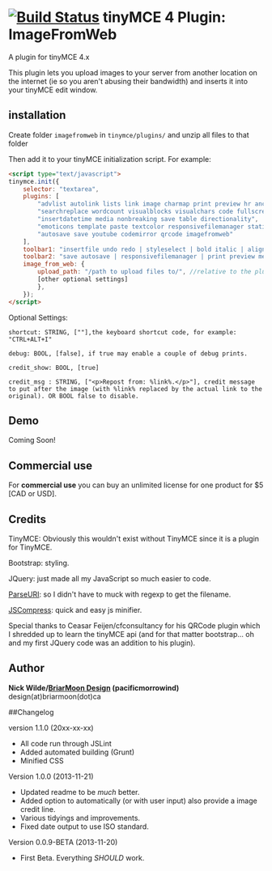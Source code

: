 [![Build Status](https://travis-ci.org/PacificMorrowind/tinymce-imagefromweb.svg)](https://travis-ci.org/PacificMorrowind/tinymce-imagefromweb)
tinyMCE 4 Plugin: ImageFromWeb
==============================

A plugin for tinyMCE 4.x

This plugin lets you upload images to your server from another location on the internet (ie so you aren't abusing their bandwidth) and inserts it into your tinyMCE edit window.

## installation

Create folder `imagefromweb` in `tinymce/plugins/` and unzip all files to that folder

Then add it to your tinyMCE initialization script. For example:

```html
<script type="text/javascript">
tinymce.init({
	selector: "textarea",
	plugins: [
        "advlist autolink lists link image charmap print preview hr anchor pagebreak",
        "searchreplace wordcount visualblocks visualchars code fullscreen",
        "insertdatetime media nonbreaking save table directionality",
        "emoticons template paste textcolor responsivefilemanager statistics importcss",
		"autosave save youtube codemirror qrcode imagefromweb"
    ],
    toolbar1: "insertfile undo redo | styleselect | bold italic | alignleft aligncenter alignright alignjustify | bullist numlist outdent indent | link image",
    toolbar2: "save autosave | responsivefilemanager | print preview media | forecolor backcolor emoticons | code | youtube | qrcode | image_from_web",
    image_from_web: {
        upload_path: "/path to upload files to/", //relative to the plugin location. - if unset will default to "../../../../media/images/"
		[other optional settings]
		},
	});
</script>
```

Optional Settings:

    shortcut: STRING, [""],the keyboard shortcut code, for example: "CTRL+ALT+I"

    debug: BOOL, [false], if true may enable a couple of debug prints.

    credit_show: BOOL, [true]

    credit_msg : STRING, ["<p>Repost from: %link%.</p>"], credit message to put after the image (with %link% replaced by the actual link to the original). OR BOOL false to disable.

## Demo

Coming Soon!

## Commercial use

For <b>commercial use</b> you can buy an unlimited license for one product for $5 [CAD or USD].

## Credits

TinyMCE: Obviously this wouldn't exist without TinyMCE since it is a plugin for TinyMCE.

Bootstrap: styling.

JQuery: just made all my JavaScript so much easier to code.

[ParseURI](http://blog.stevenlevithan.com/archives/parseuri): so I didn't have to muck with regexp to get the filename.

[JSCompress](http://jscompress.com/): quick and easy js minifier.


Special thanks to Ceasar Feijen/cfconsultancy for his QRCode plugin which I shredded up to learn the tinyMCE api (and for that matter bootstrap... oh and my first JQuery code was an addition to his plugin).

## Author
**Nick Wilde/[BriarMoon Design](http://www.briarmoon.ca/design/) (pacificmorrowind)**
design(at)briarmoon(dot)ca

##Changelog

version 1.1.0 (20xx-xx-xx)

*   All code run through JSLint
*   Added automated building (Grunt)
*   Minified CSS


Version 1.0.0 (2013-11-21)

*   Updated readme to be *much* better.
*   Added option to automatically (or with user input) also provide a image credit line.
*   Various tidyings and improvements.
*   Fixed date output to use ISO standard.

Version 0.0.9-BETA (2013-11-20)

*   First Beta. Everything *SHOULD* work.
